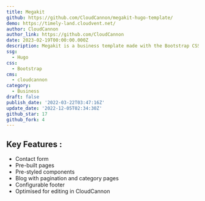 ```yaml
---
title: Megakit
github: https://github.com/CloudCannon/megakit-hugo-template/
demo: https://timely-land.cloudvent.net/
author: CloudCannon
author_link: https://github.com/CloudCannon
date: 2023-02-19T00:00:00.000Z
description: Megakit is a business template made with the Bootstrap CSS framework.
ssg:
  - Hugo
css:
  - Bootstrap
cms:
  - cloudcannon
category:
  - Business
draft: false
publish_date: '2022-03-22T03:47:16Z'
update_date: '2022-12-05T02:34:30Z'
github_star: 17
github_fork: 4
---
```


## Key Features :

- Contact form
- Pre-built pages
- Pre-styled components
- Blog with pagination and category pages
- Configurable footer
- Optimised for editing in CloudCannon